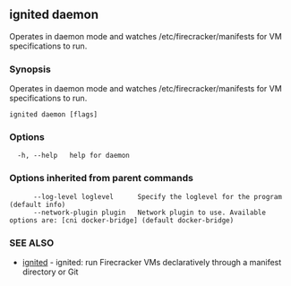 ## ignited daemon

Operates in daemon mode and watches /etc/firecracker/manifests for VM specifications to run.

### Synopsis

Operates in daemon mode and watches /etc/firecracker/manifests for VM specifications to run.

```
ignited daemon [flags]
```

### Options

```
  -h, --help   help for daemon
```

### Options inherited from parent commands

```
      --log-level loglevel      Specify the loglevel for the program (default info)
      --network-plugin plugin   Network plugin to use. Available options are: [cni docker-bridge] (default docker-bridge)
```

### SEE ALSO

* [ignited](ignited.md)	 - ignited: run Firecracker VMs declaratively through a manifest directory or Git

